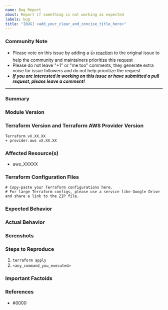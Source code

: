 ```yaml
---
name: Bug Report
about: Report if something is not working as expected
labels: bug
title: "[BUG] <add_your_clear_and_concise_title_here>"
---
```



### Community Note
<!---
No need to modify anything within this section.
--->

* Please vote on this issue by adding a 👍 [reaction](https://blog.github.com/2016-03-10-add-reactions-to-pull-requests-issues-and-comments/) to the original issue to help the community and maintainers prioritize this request
* Please do not leave "+1" or "me too" comments, they generate extra noise for issue followers and do not help prioritize the request
* ***If you are interested in working on this issue or have submitted a pull request, please leave a comment!***

***

### Summary
<!---
A clear and concise description of what the bug is.
Don't forget to fill additional data below in order to help us helping you.
--->

### Module Version
<!---
State the version of the module where you experience the bug.
--->


### Terraform Version and Terraform AWS Provider Version
<!--- 
Please run `terraform -v` to show the Terraform core version and provider version(s). 

If you are not running the latest version of Terraform or the provider, please upgrade because your issue may have already been fixed. [Terraform documentation on provider versioning](https://www.terraform.io/docs/configuration/providers.html#provider-versions).
--->

```
Terraform vX.XX.XX
+ provider.aws vX.XX.XX
```


### Affected Resource(s)
<!---
Please list the affected resources and data sources.
--->

* aws_XXXXX


### Terraform Configuration Files
<!---
Information about code formatting: https://help.github.com/articles/basic-writing-and-formatting-syntax/#quoting-code
--->

```hcl
# Copy-paste your Terraform configurations here.
# For large Terraform configs, please use a service like Google Drive and share a link to the ZIP file.
```


### Expected Behavior
<!---
What should have happened?
--->


### Actual Behavior
<!---
What actually happened?
--->


### Screnshots
<!---
If applicable, add screenshots to help explain your problem.
--->


### Steps to Reproduce
<!---
Please list the steps required to reproduce the issue.
--->

1. `terraform apply`
2. `<any_command_you_executed>`


### Important Factoids
<!---
Are there anything atypical about your accounts that we should know? 
For example: Running in EC2 Classic?
--->


### References
<!---
Information about referencing Github Issues: https://help.github.com/articles/basic-writing-and-formatting-syntax/#referencing-issues-and-pull-requests

Are there any other GitHub issues (open or closed) or pull requests that should be linked here? Vendor blog posts or documentation? For example:

* https://aws.amazon.com/about-aws/whats-new/2018/04/introducing-amazon-ec2-fleet/
--->

* #0000


<!---
Credit: 
This template is modified version of https://github.com/terraform-providers/terraform-provider-aws/blob/master/.github/ISSUE_TEMPLATE/Bug_Report.md

Created: May 20, 2019 
Last updated: July 11, 2019
--->

